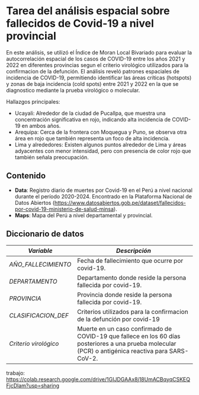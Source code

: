 # Tarea del análisis espacial sobre fallecidos de Covid-19 a nivel provincial

En este análisis, se utilizó el Índice de Moran Local Bivariado para evaluar la autocorrelación espacial de los casos de COVID-19 entre los años 2021 y 2022 en diferentes provincias segun el criterio virológico utilizados para la confirmacion de la defunción. El análisis reveló patrones espaciales de incidencia de COVID-19, permitiendo identificar las áreas críticas (hotspots) y zonas de baja incidencia (cold spots) entre 2021 y 2022 en la que se diagnostico mediante la prueba virológico o molecular. 

Hallazgos principales:
- Ucayali: Alrededor de la ciudad de Pucallpa, que muestra una concentración significativa en rojo, indicando alta incidencia de COVID-19 en ambos años.
- Arequipa: Cerca de la frontera con Moquegua y Puno, se observa otra área en rojo que también representa un foco de alta incidencia.
- Lima y alrededores: Existen algunos puntos alrededor de Lima y áreas adyacentes con menor intensidad, pero con presencia de color rojo que también señala preocupación.

##  Contenido
- **Data**: Registro diario de muertes por Covid-19 en el Perú a nivel nacional durante el período 2020-2024. Encontrado en la Plataforma Nacional de Datos Abiertos (https://www.datosabiertos.gob.pe/dataset/fallecidos-por-covid-19-ministerio-de-salud-minsa).
- **Maps**: Mapa del Perú a nivel departamental y provincial. 
  

## Diccionario de datos
| *Variable*         | *Descripción*                                                                                         |
|----------------------|---------------------------------------------------------------------------------------------------------|
| *AÑO_FALLECIMIENTO*   | Fecha de fallecimiento que ocurre por covid-19.            |
| *DEPARTAMENTO*   | Departamento donde reside la persona fallecida por covid-19.             |
| *PROVINCIA*  | Provincia donde reside la persona fallecida por covid-19.                            |
| *CLASIFICACION_DEF*      | Criterios utilizados para la confirmacion de la defunción por covid-19                              |
| *Criterio virológico*      | Muerte en un caso confirmado de COVID-19 que fallece en los 60 días posteriores a una prueba molecular (PCR) o antigénica reactiva para SARS-CoV-2.|
trabajo: https://colab.research.google.com/drive/1GIJDGAAx8j18UmACBqyqCSKEQFjcDlam?usp=sharing
